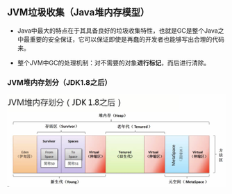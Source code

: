 ## JVM垃圾收集（Java堆内存模型）

- Java中最大的特点在于其具备良好的垃圾收集特性，也就是GC是整个Java之中最重要的安全保证，它可以保证即使是再蠢的开发者也能够写出合理的代码来。

- 整个JVM中GC的处理机制：对不需要的对象**进行标记**，而后进行清除。

### JVM堆内存划分（JDK1.8之后）

![](/assets/3051517029597_.pic_hd.jpg)